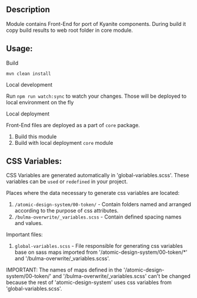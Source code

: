 ## Description

Module contains Front-End for port of Kyanite components. During build it copy build results to web root folder in core module.

## Usage:

Build

```
mvn clean install
```

Local development

Run `npm run watch:sync` to watch your changes. Those will be deployed to local environment on the fly

Local deployment

Front-End files are deployed as a part of `core` package.

1. Build this module
2. Build with local deployment `core` module


## CSS Variables:

CSS Variables are generated automatically in 'global-variables.scss'. These variables can be `used` or `redefined` in your project.

Places where the data necessary to generate css variables are located:
1. `/atomic-design-system/00-token/` - Contain folders named and arranged according to the purpose of css attributes. 
2. `/bulma-overwrite/_variables.scss` - Contain defined spacing names and values.

Important files:
1. `global-variables.scss` - File responsible for generating css variables base on sass maps imported from '/atomic-design-system/00-token/*' and '/bulma-overwrite/_variables.scss'.

IMPORTANT: The names of maps defined in the '/atomic-design-system/00-token/' and '/bulma-overwrite/_variables.scss' can't be changed because the rest of 'atomic-design-system' uses css variables from 'global-variables.scss'.
